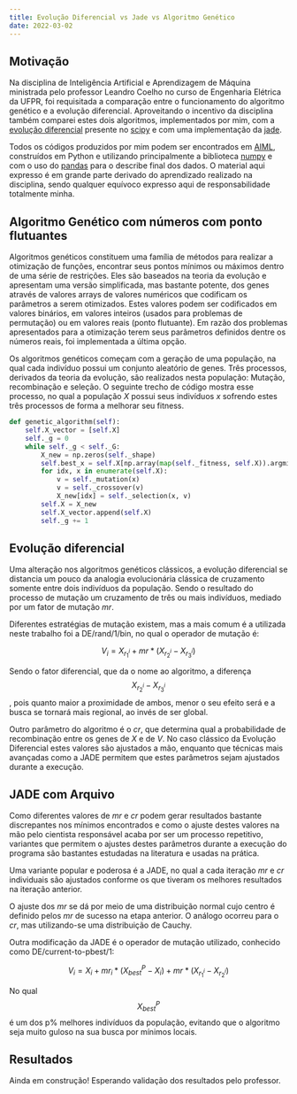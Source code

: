 ```yaml
---
title: Evolução Diferencial vs Jade vs Algoritmo Genético
date: 2022-03-02
---
```


## Motivação

Na disciplina de Inteligência Artificial e Aprendizagem de Máquina ministrada pelo professor Leandro Coelho no curso de Engenharia Elétrica da UFPR, foi requisitada a comparação entre o funcionamento do algoritmo genético e a evolução diferencial. Aproveitando o incentivo da disciplina também comparei estes dois algoritmos, implementados por mim, com a [evolução diferencial](https://link.springer.com/article/10.1023/A:1008202821328) presente no [scipy](https://docs.scipy.org/doc/scipy/reference/generated/scipy.optimize.differential_evolution.html) e com uma implementação da [jade](https://ieeexplore.ieee.org/document/5208221).

Todos os códigos produzidos por mim podem ser encontrados em [AIML](https://github.com/CaioMizerkowski/AIML), construídos em Python e utilizando principalmente a biblioteca [numpy](https://numpy.org/) e com o uso do [pandas](https://pandas.pydata.org/) para o describe final dos dados. O material aqui expresso é em grande parte derivado do aprendizado realizado na disciplina, sendo qualquer equívoco expresso aqui de responsabilidade totalmente minha.

## Algoritmo Genético com números com ponto flutuantes

Algoritmos genéticos constituem uma família de métodos para realizar a otimização de funções, encontrar seus pontos mínimos ou máximos dentro de uma série de restrições. Eles são baseados na teoria da evolução e apresentam uma versão simplificada, mas bastante potente, dos genes através de valores arrays de valores numéricos que codificam os parâmetros a serem otimizados. Estes valores podem ser codificados em valores binários, em valores inteiros (usados para problemas de permutação) ou em valores reais (ponto flutuante). Em razão dos problemas apresentados para a otimização terem seus parâmetros definidos dentre os números reais, foi implementada a última opção.

Os algoritmos genéticos começam com a geração de uma população, na qual cada indivíduo possui um conjunto aleatório de genes. Três processos, derivados da teoria da evolução, são realizados nesta população: Mutação, recombinação e seleção. O seguinte trecho de código mostra esse processo, no qual a população *X* possui seus indivíduos _x_ sofrendo estes três processos de forma a melhorar seu fitness.

```python
def genetic_algorithm(self):
    self.X_vector = [self.X]
    self._g = 0
    while self._g < self._G:
        X_new = np.zeros(self._shape)
        self.best_x = self.X[np.array(map(self._fitness, self.X)).argmin()]
        for idx, x in enumerate(self.X):
            v = self._mutation(x)
            v = self._crossover(v)
            X_new[idx] = self._selection(x, v)
        self.X = X_new
        self.X_vector.append(self.X)
        self._g += 1
```

## Evolução diferencial

Uma alteração nos algoritmos genéticos clássicos, a evolução diferencial se distancia um pouco da analogia evolucionária clássica de cruzamento somente entre dois indivíduos da população. Sendo o resultado do processo de mutação um cruzamento de três ou mais indivíduos, mediado por um fator de mutação _mr_.

Diferentes estratégias de mutação existem, mas a mais comum é a utilizada neste trabalho foi a DE/rand/1/bin, no qual o operador de mutação é:

$$ V_{i} = X_{r^{i}_{1}} + mr*(X_{r^{i}_{2}}-X_{r^{i}_{3}}) $$

Sendo o fator diferencial, que da o nome ao algoritmo, a diferença $$X_{r^{i}_{2}}-X_{r^{i}_{3}}$$, pois quanto maior a proximidade de ambos, menor o seu efeito será e a busca se tornará mais regional, ao invés de ser global.

Outro parâmetro do algoritmo é o _cr_, que determina qual a probabilidade de recombinação entre os genes de *X* e de *V*. No caso clássico da Evolução Diferencial estes valores são ajustados a mão, enquanto que técnicas mais avançadas como a JADE permitem que estes parâmetros sejam ajustados durante a execução.

 
## JADE com Arquivo
 
Como diferentes valores de _mr_ e _cr_ podem gerar resultados bastante discrepantes nos mínimos encontrados e como o ajuste destes valores na mão pelo cientista responsável acaba por ser um processo repetitivo, variantes que permitem o ajustes destes parâmetros durante a execução do programa são bastantes estudadas na literatura e usadas na prática.
 
Uma variante popular e poderosa é a JADE, no qual a cada iteração _mr_ e _cr_ individuais são ajustados conforme os que tiveram os melhores resultados na iteração anterior.
 
O ajuste dos _mr_ se dá por meio de uma distribuição normal cujo centro é definido pelos _mr_ de sucesso na etapa anterior. O análogo ocorreu para o _cr_, mas utilizando-se uma distribuição de Cauchy.
 
Outra modificação da JADE é o operador de mutação utilizado, conhecido como DE/current-to-pbest/1:
 
$$ V_{i} = X_{i} + mr_{i}*(X^{P}_{best}-X_{i}) + mr*(X_{r^{i}_{1}}-X_{r^{i}_{2}}) $$
 
No qual $$X^{P}_{best}$$ é um dos p% melhores indivíduos da população, evitando que o algoritmo seja muito guloso na sua busca por mínimos locais.
 
## Resultados
 
Ainda em construção! Esperando validação dos resultados pelo professor.
